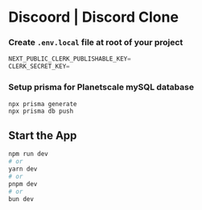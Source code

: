 # Discoord | Discord Clone

### Create `.env.local` file at root of your project

```js
NEXT_PUBLIC_CLERK_PUBLISHABLE_KEY=
CLERK_SECRET_KEY=
```

### Setup prisma for Planetscale mySQL database

```shell
npx prisma generate
npx prisma db push
```

## Start the App

```bash
npm run dev
# or
yarn dev
# or
pnpm dev
# or
bun dev
```
